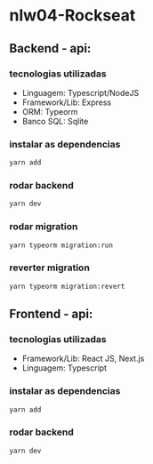 # nlw04-Rockseat

## Backend - api:

### tecnologias utilizadas
- Linguagem: Typescript/NodeJS
- Framework/Lib: Express
- ORM: Typeorm
- Banco SQL: Sqlite

### instalar as dependencias
```bash
yarn add
```
### rodar backend
```bash
yarn dev
```

### rodar migration
```bash
yarn typeorm migration:run
```

### reverter migration
```bash
yarn typeorm migration:revert
```

## Frontend - api:

### tecnologias utilizadas
- Framework/Lib: React JS, Next.js
- Linguagem: Typescript

### instalar as dependencias
```bash
yarn add
```
### rodar backend
```bash
yarn dev
```
